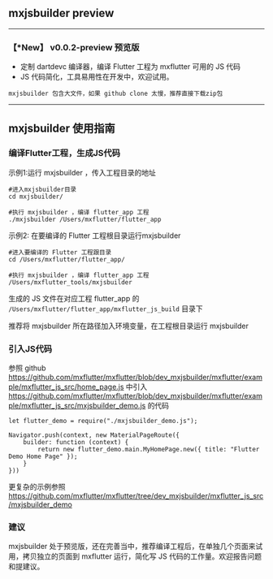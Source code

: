 ## mxjsbuilder preview

---

### 【*New】 v0.0.2-preview  预览版

* 定制 dartdevc 编译器，编译 Flutter 工程为 mxflutter 可用的 JS 代码
* JS 代码简化，工具易用性在开发中，欢迎试用。

`mxjsbuilder 包含大文件，如果 github clone 太慢，推荐直接下载zip包`

---
## mxjsbuilder 使用指南 

### 编译Flutter工程，生成JS代码
示例1:运行 mxjsbuilder ，传入工程目录的地址


```
#进入mxjsbuilder目录
cd mxjsbuilder/

#执行 mxjsbuilder ，编译 flutter_app 工程
./mxjsbuilder /Users/mxflutter/flutter_app
```

示例2: 在要编译的 Flutter 工程根目录运行mxjsbuilder

```
#进入要编译的 Flutter 工程跟目录
cd /Users/mxflutter/flutter_app/

#执行 mxjsbuilder ，编译 flutter_app 工程
/Users/mxflutter_tools/mxjsbuilder 
```

生成的 JS 文件在对应工程 flutter_app 的 `/Users/mxflutter/flutter_app/mxflutter_js_build` 目录下

推荐将 mxjsbuilder 所在路径加入环境变量，在工程根目录运行 mxjsbuilder


### 引入JS代码

参照 github https://github.com/mxflutter/mxflutter/blob/dev_mxjsbuilder/mxflutter/example/mxflutter_js_src/home_page.js 中引入 https://github.com/mxflutter/mxflutter/blob/dev_mxjsbuilder/mxflutter/example/mxflutter_js_src/mxjsbuilder_demo.js 的代码


```
let flutter_demo = require("./mxjsbuilder_demo.js");
  
Navigator.push(context, new MaterialPageRoute({
    builder: function (context) {
        return new flutter_demo.main.MyHomePage.new({ title: "Flutter Demo Home Page" });
    }
}))

```


更复杂的示例参照 https://github.com/mxflutter/mxflutter/tree/dev_mxjsbuilder/mxflutter_js_src/mxjsbuilder_demo

### 建议

mxjsbuilder 处于预览版，还在完善当中，推荐编译工程后，在单独几个页面来试用，拷贝独立的页面到 mxflutter 运行，简化写 JS 代码的工作量。欢迎报告问题和提建议。






